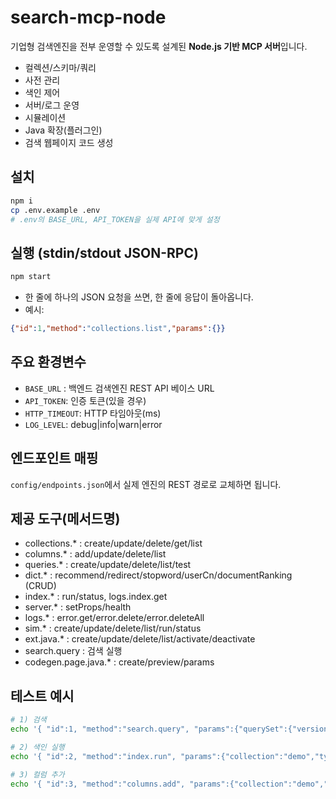 # search-mcp-node

기업형 검색엔진을 전부 운영할 수 있도록 설계된 **Node.js 기반 MCP 서버**입니다.
- 컬렉션/스키마/쿼리
- 사전 관리
- 색인 제어
- 서버/로그 운영
- 시뮬레이션
- Java 확장(플러그인)
- 검색 웹페이지 코드 생성

## 설치
```bash
npm i
cp .env.example .env
# .env의 BASE_URL, API_TOKEN을 실제 API에 맞게 설정
```

## 실행 (stdin/stdout JSON-RPC)
```bash
npm start
```
- 한 줄에 하나의 JSON 요청을 쓰면, 한 줄에 응답이 돌아옵니다.
- 예시:
```json
{"id":1,"method":"collections.list","params":{}}
```

## 주요 환경변수
- `BASE_URL` : 백엔드 검색엔진 REST API 베이스 URL
- `API_TOKEN`: 인증 토큰(있을 경우)
- `HTTP_TIMEOUT`: HTTP 타임아웃(ms)
- `LOG_LEVEL`: debug|info|warn|error

## 엔드포인트 매핑
`config/endpoints.json`에서 실제 엔진의 REST 경로로 교체하면 됩니다.

## 제공 도구(메서드명)
- collections.* : create/update/delete/get/list
- columns.*     : add/update/delete/list
- queries.*     : create/update/delete/list/test
- dict.*        : recommend/redirect/stopword/userCn/documentRanking (CRUD)
- index.*       : run/status, logs.index.get
- server.*      : setProps/health
- logs.*        : error.get/error.delete/error.deleteAll
- sim.*         : create/update/delete/list/run/status
- ext.java.*    : create/update/delete/list/activate/deactivate
- search.query  : 검색 실행
- codegen.page.java.* : create/preview/params

## 테스트 예시
```bash
# 1) 검색
echo '{ "id":1, "method":"search.query", "params":{"querySet":{"version":"1.0","query":[{"fromSet":{"collection":["demo"]},"selectSet":{"fields":["*"]},"whereSet":{"operator":"AND","searchKeyword":"테스트"}}]}} }' | npm start

# 2) 색인 실행
echo '{ "id":2, "method":"index.run", "params":{"collection":"demo","type":"rebuild"} }' | npm start

# 3) 컬럼 추가
echo '{ "id":3, "method":"columns.add", "params":{"collection":"demo","field":"title","type":"text","analyzer":"korean"} }' | npm start
```
